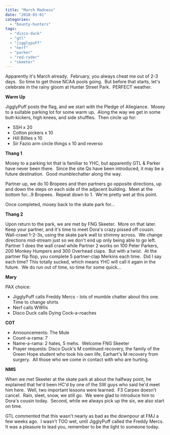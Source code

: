 ```yaml
---
title: "March Madness"
date: "2018-03-01"
categories: 
  - "bounty-hunters"
tags: 
  - "disco-duck"
  - "gtl"
  - "jigglypuff"
  - "nerf"
  - "parker"
  - "red-ryder"
  - "skeeter"
---
```


Apparently it's March already.  February, you always cheat me out of 2-3 days.  So time to get those NCAA pools going.  But before that starts, let's celebrate in the rainy gloom at Hunter Street Park.  PERFECT weather.

**Warm Up**

JigglyPuff posts the flag, and we start with the Pledge of Allegiance.  Mosey to a suitable parking lot for some warm up.  Along the way we get in some butt-kickers, high knees, and side shuffles.  Then circle up for:

- SSH x 20
- Cotton pickers x 10
- Hill Billies x 10
- Sir Fazio arm circle things x 10 and reverso

**Thang 1**

Mosey to a parking lot that is familiar to YHC, but apparently GTL & Parker have never been there.  Since the site Qs have been introduced, it may be a future destination.  Good mumblechatter along the way.

Partner up, we do 10 Bropees and then partners go opposite directions, up and down the steps on each side of the adjacent building.  Meet at the bottom for...9 Bropees.  Repeat down to 1.  We're pretty wet at this point.

Once completed, mosey back to the skate park for...

**Thang 2**

Upon return to the park, we are met by FNG Skeeter.  More on that later.  Keep your partner, and it's time to meet Dora's crazy pissed off cousin.  Wall-crawl 1-2-3s, using the skate park wall to shimmy across.  We change directions mid-stream just so we don't end up only being able to go left.  Partner 1 does the wall crawl while Partner 2 works on 100 Peter Parkers, 200 Monkey Humpers and 300 Overhead claps.  But with a twist.  At the partner flip flop, you complete 5 partner-clap Merkins each time.  Did I say each time? This totally sucked, which means YHC will call it again in the future.  We do run out of time, so time for some quick...

**Mary**

PAX choice:

- JigglyPuff calls Freddy Mercs - lots of mumble chatter about this one.  Time to change shirts
- Nerf calls WWIIs
- Disco Duck calls Dying Cock-a-roaches

**COT**

- Announcements: The Mule
- Count-a-rama: 7
- Name-a-rama: 2 hates, 5 mehs.  Welcome FNG Skeeter
- Prayer requests: Disco Duck's M continued recovery, the family of the Green Hope student who took his own life, Earhart's M recovery from surgery.  All those who we come in contact with who are hurting.

**NMS**

When we met Skeeter at the skate park at about the halfway point, he explained that he'd been HC'd by one of the SW guys who said he'd meet him here.  Well, two important lessons were learned.  F3 Carpex doesn't cancel.  Rain, sleet, snow, we still go.  We were glad to introduce him to Dora's cousin today.  Second, while we always pick up the six, we also start on time.

GTL commented that this wasn't nearly as bad as the downpour at FMJ a few weeks ago.  I wasn't TOO wet, until JigglyPuff called the Freddy Mercs.  It was a pleasure to lead you, remember to be the light to someone today.
